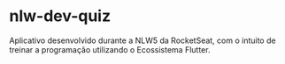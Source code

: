 # nlw-dev-quiz
Aplicativo desenvolvido durante a NLW5 da RocketSeat, com o intuito de treinar a programação utilizando o Ecossistema Flutter.
